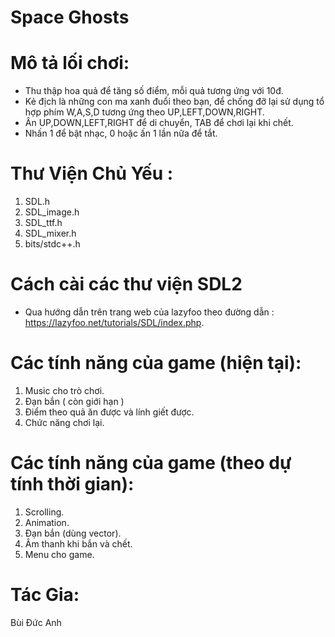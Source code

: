 # Space Ghosts
# Mô tả lối chơi:
- Thu thập hoa quả để tăng số điểm, mỗi quả tương ứng với 10đ.
- Kẻ địch là những con ma xanh đuổi theo bạn, để chống đỡ lại sử dụng tổ hợp phím W,A,S,D tương ứng theo UP,LEFT,DOWN,RIGHT.
- Ân UP,DOWN,LEFT,RIGHT để di chuyển, TAB để chơi lại khi chết.
- Nhấn 1 để bật nhạc, 0 hoặc ấn 1 lần nữa để tắt.
# Thư Viện Chủ Yếu :
1. SDL.h
2. SDL_image.h
3. SDL_ttf.h
4. SDL_mixer.h
5. bits/stdc++.h 
# Cách cài các thư viện SDL2
- Qua hướng dẫn trên trang web của lazyfoo theo đường dẫn : https://lazyfoo.net/tutorials/SDL/index.php.
# Các tính năng của game (hiện tại):
1. Music cho trò chơi. 
2. Đạn bắn ( còn giới hạn )
3. Điểm theo quả ăn được và lính giết được.
4. Chức năng chơi lại.
# Các tính năng của game (theo dự tính thời gian):
1. Scrolling.
2. Animation.
3. Đạn bắn (dùng vector).
4. Âm thanh khi bắn và chết.
5. Menu cho game.
# Tác Gia:
Bùi Đức Anh
